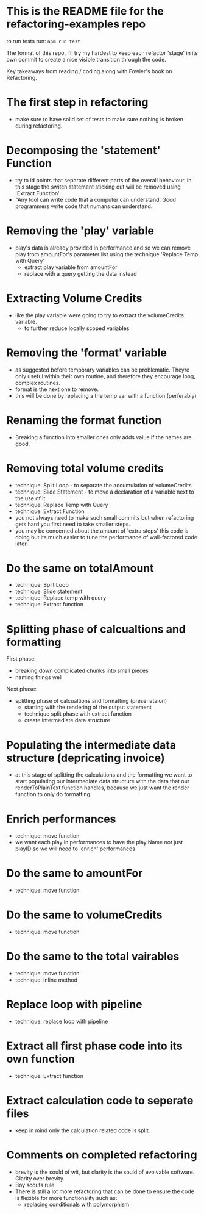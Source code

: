 # This is the README file for the refactoring-examples repo

to run tests run: `npm run test`

The format of this repo, i'll try my hardest to keep each refactor 'stage' in its own commit to create a nice visible transition through the code. 

Key takeaways from reading / coding along with Fowler's book on Refactoring.

# The first step in refactoring 
- make sure to have solid set of tests to make sure nothing is broken during refactoring.

# Decomposing the 'statement' Function
- try to id points that separate different parts of the overall behaviour. In this stage the switch statement sticking out will be removed using 'Extract Function'.
- "Any fool can write code that a computer can understand. Good programmers write code that numans can understand.

# Removing the 'play' variable 
- play's data is already provided in performance and so we can remove play from amountFor's parameter list using the technique 'Replace Temp with Query'
    - extract play variable from amountFor
    - replace with a query getting the data instead

# Extracting Volume Credits 
- like the play variable were going to try to extract the volumeCredits variable. 
    - to further reduce locally scoped variables

# Removing the 'format' variable
- as suggested before temporary variables can be problematic. 
Theyre only useful within their own routine, and therefore they encourage long, 
complex routines. 
- format is the next one to remove.
- this will be done by replacing a the temp var with a function (perferably)

# Renaming the format function
- Breaking a function into smaller ones only adds value if the names are good.

# Removing total volume credits 
- technique: Split Loop - to separate the accumulation of volumeCredits 
- technique: Slide Statement - to move a declaration of a variable next to the use of it
- technique: Replace Temp with Query
- technique: Extract Function
- you not always need to make such small commits but when refactoring gets hard you first need 
to take smaller steps.
- you may be concerned about the amount of 'extra steps' this code is doing but its much easier to tune the performance of wall-factored code later.

# Do the same on totalAmount
- technique: Split Loop
- technique: Slide statement
- technique: Replace temp with query
- technique: Extract function

# Splitting phase of calcualtions and formatting
First phase:
- breaking down complicated chunks into small pieces 
- naming things well 

Next phase:
- splitting phase of calcualtions and formatting (presenataion)
    - starting with the rendering of the output statement
    - technique split phase with extract function 
    - create intermediate data structure

# Populating the intermediate data structure (depricating invoice)
- at this stage of splitting the calculations and the formatting we want to start populating our intermediate data structure with the data that our renderToPlainText function handles, because we just want the render function to only do formatting.

# Enrich performances
- technique: move function
- we want each play in performances to have the play.Name not just playID so we will need to 'enrich' performances

# Do the same to amountFor
- technique: move function

# Do the same to volumeCredits
- technique: move function

# Do the same to the total vairables 
- technique: move function
- technique: inline method

# Replace loop with pipeline
- technique: replace loop with pipeline 

# Extract all first phase code into its own function
- technique: Extract function

# Extract calculation code to seperate files
- keep in mind only the calculation related code is split.

# Comments on completed refactoring 
- brevity is the sould of wit, but clarity is the sould of evolvable software. Clarity over brevity.
- Boy scouts rule
- There is still a lot more refactoring that can be done to ensure the code is flexible for more functionality such as:
    - replacing conditionals with polymorphism
    
